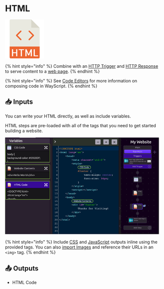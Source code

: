 # HTML

![Write HTML](../../.gitbook/assets/html_code.png)

{% hint style="info" %}
Combine with an [HTTP Trigger](../triggers/http-trigger.md) and [HTTP Response](http-response.md) to serve content to a [web page](https://www.youtube.com/watch?v=OrZMjdVhFfA&feature=youtu.be).
{% endhint %}

{% hint style="info" %}
See [Code Editors](../../getting_started/code-editors.md) for more information on composing code in WayScript.
{% endhint %}

## 📥 Inputs

You can write your HTML directly, as well as include variables.

HTML steps are pre-loaded with all of the tags that you need to get started building a website.

![](../../.gitbook/assets/screen-shot-2019-08-30-at-1.31.42-pm.png)

{% hint style="info" %}
Include [CSS](css.md) and [JavaScript](javascript.md) outputs inline using the provided tags. You can also [import Images](images.md) and reference their URLs in an `<img>` tag.
{% endhint %}

## 📤 Outputs

* HTML Code

